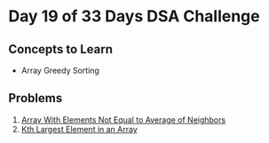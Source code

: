 # Day 19 of 33 Days DSA Challenge

## Concepts to Learn
- Array
Greedy
Sorting

## Problems
1. [Array With Elements Not Equal to Average of Neighbors](https://leetcode.com/problems/array-with-elements-not-equal-to-average-of-neighbors/)
2. [Kth Largest Element in an Array](https://leetcode.com/problems/kth-largest-element-in-an-array/)
